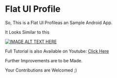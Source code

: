 # Flat UI Profile
So, This is a Flat UI Profileas an Sample Android App.

It Looks Similar to this

[![IMAGE ALT TEXT HERE](http://i3.ytimg.com/vi/8MV4hHJV7BY/maxresdefault.jpg)](https://www.youtube.com/watch?v=8MV4hHJV7BY)

Full Tutorial is also Available on Youtube: [Click Here](https://www.youtube.com/watch?v=8MV4hHJV7BY)

Further Improvements are to be Made.

Your Contributions are Welcomed ;)
